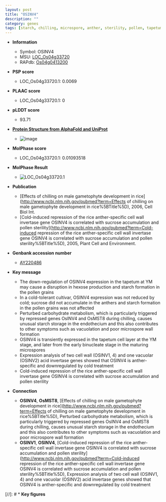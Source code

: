 ```yaml
---
layout: post
title: "OSINV4"
description: ""
category: genes
tags: [starch, chilling, microspore, anther, sterility, pollen, tapetum, grain, cell wall]
---
```


* **Information**  
    + Symbol: OSINV4  
    + MSU: [LOC_Os04g33720](http://rice.plantbiology.msu.edu/cgi-bin/ORF_infopage.cgi?orf=LOC_Os04g33720)  
    + RAPdb: [Os04g0413200](http://rapdb.dna.affrc.go.jp/viewer/gbrowse_details/irgsp1?name=Os04g0413200)  

* **PSP score**  
    + LOC_Os04g33720.1: 0.0069 

* **PLAAC score**  
    + LOC_Os04g33720.1: 0 

* **pLDDT score**
    + 93.71

* **[Protein Structure from AlphaFold and UniProt](https://www.uniprot.org/uniprotkb/Q0JDC6/entry#structure)**
    + ![image](https://ricepsp.github.io/images/Q0/AF-Q0JDC6-F1.png)

* **MolPhase score**
    + LOC_Os04g33720.1: 0.01093518

* **MolPhase Result**
    + ![LOC_Os04g33720.1](https://304243504.github.io/Pictures/LOC_Os04g/LOC_Os04g33720.1.png)

* **Publication**  
    + [Effects of chilling on male gametophyte development in rice](http://www.ncbi.nlm.nih.gov/pubmed?term=Effects of chilling on male gametophyte development in rice%5BTitle%5D), 2006, Cell Biol Int.
    + [Cold-induced repression of the rice anther-specific cell wall invertase gene OSINV4 is correlated with sucrose accumulation and pollen sterility](http://www.ncbi.nlm.nih.gov/pubmed?term=Cold-induced repression of the rice anther-specific cell wall invertase gene OSINV4 is correlated with sucrose accumulation and pollen sterility%5BTitle%5D), 2005, Plant Cell and Environment.

* **Genbank accession number**  
    + [AY220486](http://www.ncbi.nlm.nih.gov/nuccore/AY220486)

* **Key message**  
    + The down-regulation of OSINV4 expression in the tapetum at YM may cause a disruption in hexose production and starch formation in the pollen grains
    + In a cold-tolerant cultivar, OSINV4 expression was not reduced by cold; sucrose did not accumulate in the anthers and starch formation in the pollen grains was not affected
    + Perturbed carbohydrate metabolism, which is particularly triggered by repressed genes OsINV4 and OsMST8 during chilling, causes unusual starch storage in the endothecium and this also contributes to other symptoms such as vacuolation and poor microspore wall formation
    + OSINV4 is transiently expressed in the tapetum cell layer at the YM stage, and later from the early binucleate stage in the maturing microspores
    + Expression analysis of two cell wall (OSINV1, 4) and one vacuolar (OSINV2) acid invertase genes showed that OSINV4 is anther-specific and downregulated by cold treatment
    + Cold-induced repression of the rice anther-specific cell wall invertase gene OSINV4 is correlated with sucrose accumulation and pollen sterility

* **Connection**  
    + __OSINV4__, __OsMST8__, [Effects of chilling on male gametophyte development in rice](http://www.ncbi.nlm.nih.gov/pubmed?term=Effects of chilling on male gametophyte development in rice%5BTitle%5D), Perturbed carbohydrate metabolism, which is particularly triggered by repressed genes OsINV4 and OsMST8 during chilling, causes unusual starch storage in the endothecium and this also contributes to other symptoms such as vacuolation and poor microspore wall formation
    + __OSINV1__, __OSINV4__, [Cold-induced repression of the rice anther-specific cell wall invertase gene OSINV4 is correlated with sucrose accumulation and pollen sterility](http://www.ncbi.nlm.nih.gov/pubmed?term=Cold-induced repression of the rice anther-specific cell wall invertase gene OSINV4 is correlated with sucrose accumulation and pollen sterility%5BTitle%5D), Expression analysis of two cell wall (OSINV1, 4) and one vacuolar (OSINV2) acid invertase genes showed that OSINV4 is anther-specific and downregulated by cold treatment

[//]: # * **Key figures**  


